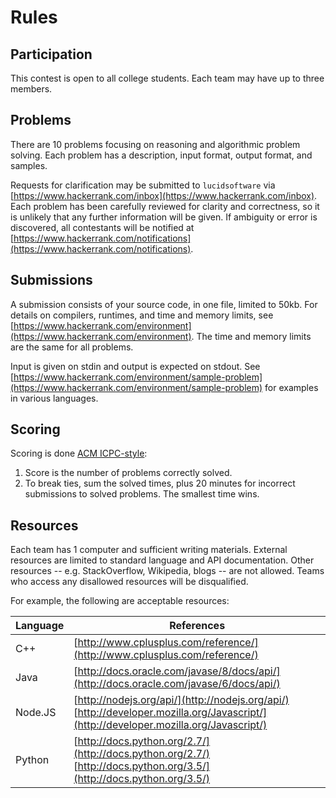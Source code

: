 # Rules

## Participation

This contest is open to all college students. Each team may have up to three members.

## Problems

There are 10 problems focusing on reasoning and algorithmic problem solving. Each problem has a description, input format, output format, and samples.

Requests for clarification may be submitted to `lucidsoftware` via [https://www.hackerrank.com/inbox](https://www.hackerrank.com/inbox). Each problem has been carefully reviewed for clarity and correctness, so it is unlikely that any further information will be given. If ambiguity or error is discovered, all contestants will be notified at [https://www.hackerrank.com/notifications](https://www.hackerrank.com/notifications).

## Submissions

A submission consists of your source code, in one file, limited to 50kb. For details on compilers, runtimes, and time and memory limits, see [https://www.hackerrank.com/environment](https://www.hackerrank.com/environment). The time and memory limits are the same for all problems.

Input is given on stdin and output is expected on stdout. See  [https://www.hackerrank.com/environment/sample-problem](https://www.hackerrank.com/environment/sample-problem) for examples in various languages.

## Scoring

Scoring is done [ACM ICPC-style](https://icpc.baylor.edu/regionals/rules):

1. Score is the number of problems correctly solved.
1. To break ties, sum the solved times, plus 20 minutes for incorrect submissions to solved problems. The smallest time wins.

## Resources

Each team has 1 computer and sufficient writing materials. External resources are limited to standard language and API documentation. Other resources -- e.g. StackOverflow, Wikipedia, blogs -- are not allowed. Teams who access any disallowed resources will be disqualified.

For example, the following are acceptable resources:

| Language | References |
| -------- | ---------- |
| C++ | [http://www.cplusplus.com/reference/](http://www.cplusplus.com/reference/) |
| Java | [http://docs.oracle.com/javase/8/docs/api/](http://docs.oracle.com/javase/6/docs/api/) |
| Node.JS | [http://nodejs.org/api/](http://nodejs.org/api/) <br> [http://developer.mozilla.org/Javascript/](http://developer.mozilla.org/Javascript/) |
| Python | [http://docs.python.org/2.7/](http://docs.python.org/2.7/) <br> [http://docs.python.org/3.5/](http://docs.python.org/3.5/) |
